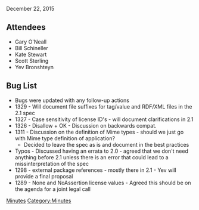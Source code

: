 December 22, 2015

## Attendees

  - Gary O'Neall
  - Bill Schineller
  - Kate Stewart
  - Scott Sterling
  - Yev Bronshteyn

## Bug List

  - Bugs were updated with any follow-up actions
  - 1329 - Will document file suffixes for tag/value and RDF/XML files
    in the 2.1 spec
  - 1327 - Case sensitivity of license ID's - will document
    clarifications in 2.1
  - 1326 - Disallow + OK - Discussion on backwards compat.
  - 1311 - Discussion on the definition of Mime types - should we just
    go with Mime type definition of application?
      - Decided to leave the spec as is and document in the best
        practices
  - Typos - Discussed having an errata to 2.0 - agreed that we don't
    need anything before 2.1 unless there is an error that could lead to
    a missinterpretation of the spec
  - 1298 - external package references - mostly there in 2.1 - Yev will
    provide a final proposal
  - 1289 - None and NoAssertion license values - Agreed this should be
    on the agenda for a joint legal call

[Minutes](Category:Technical "wikilink")
[Category:Minutes](Category:Minutes "wikilink")
